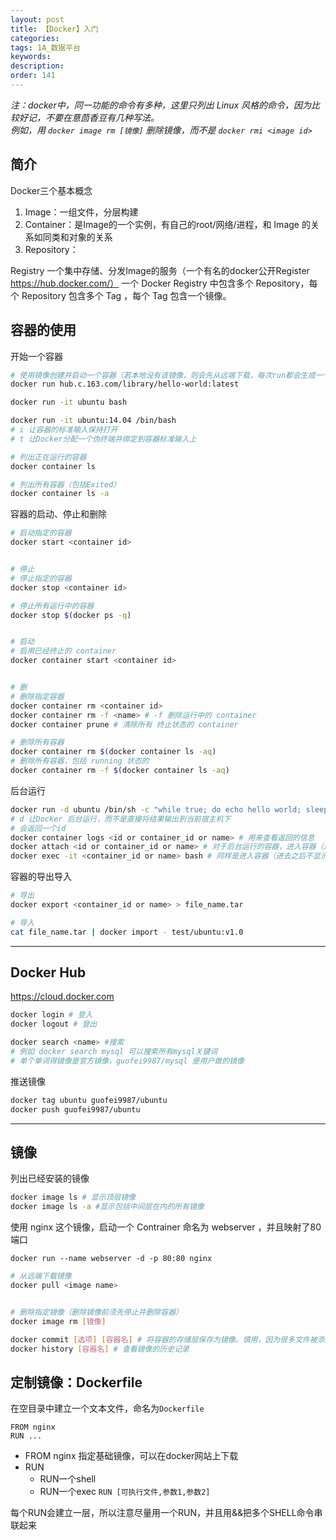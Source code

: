 ```yaml
---
layout: post
title: 【Docker】入门
categories:
tags: 1A_数据平台
keywords:
description:
order: 141
---
```


*注：docker中，同一功能的命令有多种，这里只列出 Linux 风格的命令，因为比较好记，不要在意茴香豆有几种写法。  
例如，用 `docker image rm [镜像]` 删除镜像，而不是 `docker rmi <image id>`*  

## 简介
Docker三个基本概念  
1. Image：一组文件，分层构建
2. Container：是Image的一个实例，有自己的root/网络/进程，和 Image 的关系如同类和对象的关系
3. Repository：


Registry 一个集中存储、分发Image的服务（一个有名的docker公开Register https://hub.docker.com/）
一个 Docker Registry  中包含多个 Repository，每个 Repository 包含多个 Tag ，每个 Tag 包含一个镜像。  

## 容器的使用

开始一个容器
```bash
# 使用镜像创建并启动一个容器（若本地没有该镜像，则会先从远端下载，每次run都会生成一个容器）
docker run hub.c.163.com/library/hello-world:latest

docker run -it ubuntu bash

docker run -it ubuntu:14.04 /bin/bash
# i 让容器的标准输入保持打开
# t 让Docker分配一个伪终端并绑定到容器标准输入上

# 列出正在运行的容器
docker container ls

# 列出所有容器（包括Exited）
docker container ls -a
```



容器的启动、停止和删除
```bash
# 启动指定的容器
docker start <container id>


# 停止
# 停止指定的容器
docker stop <container id>

# 停止所有运行中的容器
docker stop $(docker ps -q)


# 启动
# 启用已经终止的 container
docker container start <container id>


# 删
# 删除指定容器
docker container rm <container id>
docker container rm -f <name> # -f 删除运行中的 container
docker container prune # 清除所有 终止状态的 container

# 删除所有容器
docker container rm $(docker container ls -aq)
# 删除所有容器，包括 running 状态的
docker container rm -f $(docker container ls -aq)
```

后台运行
```bash
docker run -d ubuntu /bin/sh -c "while true; do echo hello world; sleep 1; done"
# d 让Docker 后台运行，而不是直接将结果输出到当前宿主机下
# 会返回一个id
docker container logs <id or container_id or name> # 用来查看返回的信息
docker attach <id or container_id or name> # 对于后台运行的容器，进入容器（进去之后还在print）
docker exec -it <container_id or name> bash # 同样是进入容器（进去之后不显示print的内容，但后台还是一直在print）
```

容器的导出导入
```bash
# 导出
docker export <container_id or name> > file_name.tar

# 导入
cat file_name.tar | docker import - test/ubuntu:v1.0
```

-------------------------------------
## Docker Hub
https://cloud.docker.com

```bash
docker login # 登入
docker logout # 登出

docker search <name> #搜索
# 例如 docker search mysql 可以搜索所有mysql关键词
# 单个单词得镜像是官方镜像，guofei9987/mysql 是用户做的镜像
```

推送镜像
```bash
docker tag ubuntu guofei9987/ubuntu
docker push guofei9987/ubuntu


```
-------------------------------------
## 镜像
列出已经安装的镜像
```bash
docker image ls # 显示顶层镜像
docker image ls -a #显示包括中间层在内的所有镜像
```

使用 nginx 这个镜像，启动一个 Contrainer 命名为 webserver ，并且映射了80端口  
```
docker run --name webserver -d -p 80:80 nginx
```


```bash
# 从远端下载镜像
docker pull <image name>


# 删除指定镜像（删除镜像前须先停止并删除容器）
docker image rm [镜像]
```

```bash
docker commit [选项] [容器名] # 将容器的存储层保存为镜像。慎用，因为很多文件被添加进来，导致镜像极为臃肿
docker history [容器名] # 查看镜像的历史记录
```

## 定制镜像：Dockerfile
在空目录中建立一个文本文件，命名为`Dockerfile`
```
FROM nginx
RUN ...
```
- FROM nginx 指定基础镜像，可以在docker网站上下载
- RUN
    - RUN一个shell
    - RUN一个exec `RUN [可执行文件,参数1,参数2]`


每个RUN会建立一层，所以注意尽量用一个RUN，并且用&&把多个SHELL命令串联起来
